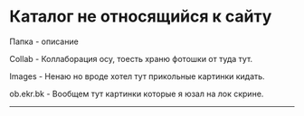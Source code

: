 # Каталог не относящийся к сайту

   Папка - описание

 Collab - Коллаборация осу, тоесть храню фотошки от туда тут. 

 Images - Ненаю но вроде хотел тут прикольные картинки кидать.

 ob.ekr.bk - Вообщем тут картинки которые я юзал на лок скрине.
***
